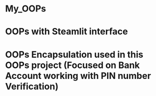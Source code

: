 # My_OOPs
# OOPs with Steamlit interface
# OOPs Encapsulation used in this OOPs project (Focused on Bank Account working with PIN number Verification)
